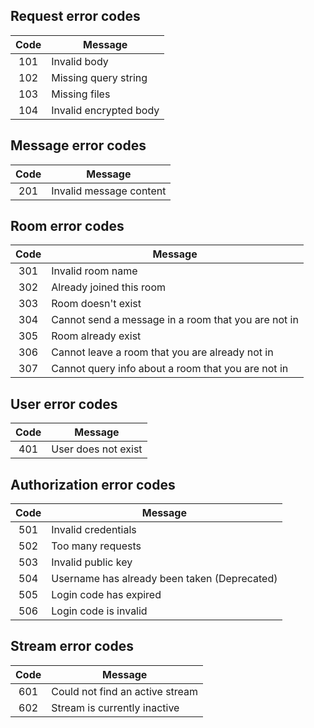 ## Request error codes

| Code | Message                |
|:----:|------------------------|
| 101  | Invalid body           |
| 102  | Missing query string   |
| 103  | Missing files          |
| 104  | Invalid encrypted body |

## Message error codes

| Code | Message                 |
|:----:|-------------------------|
| 201  | Invalid message content |

## Room error codes

| Code | Message                                             |
|:----:|-----------------------------------------------------|
| 301  | Invalid room name                                   |
| 302  | Already joined this room                            |
| 303  | Room doesn't exist                                  |
| 304  | Cannot send a message in a room that you are not in |
| 305  | Room already exist                                  |
| 306  | Cannot leave a room that you are already not in     |
| 307  | Cannot query info about a room that you are not in  |

## User error codes

| Code | Message             |
|:----:|---------------------|
| 401  | User does not exist |

## Authorization error codes

| Code | Message                                      |
|:----:|----------------------------------------------|
| 501  | Invalid credentials                          |
| 502  | Too many requests                            |
| 503  | Invalid public key                           |
| 504  | Username has already been taken (Deprecated) |
| 505  | Login code has expired                       |
| 506  | Login code is invalid                        |

## Stream error codes

| Code | Message                         |
|:----:|---------------------------------|
| 601  | Could not find an active stream |
| 602  | Stream is currently inactive    |
